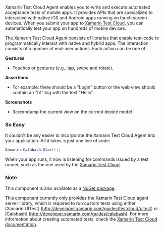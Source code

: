 Xamarin Test Cloud Agent enables you to write and execute automated acceptance tests of mobile apps. It provides APIs that are specialized to interactive with native iOS and Android apps running on touch screen devices. When you submit your app to [Xamarin Test Cloud](http://xamarin.com/test-cloud), you can automatically test your app on hundreds of mobile devices.

The Xamarin Test Cloud Agent consists of libraries that enable test-code to 
programmatically interact with native and hybrid apps. The interaction consists of a number of end-user actions. Each action can be one of:

**Gestures**  

 - Touches or gestures (e.g., tap, swipe and rotate).

**Assertions**  

 - For example: there should be a "Login" button or the web view should contain an "h1" tag with the text "Hello".

**Screenshots**  

 - Screendump the current view on the current device model

### So Easy ###

It couldn't be any easier to incorporate the Xamarin Test Cloud Agent into your 
application. All it takes is just one line of code:

```csharp
Xamarin.Calabash.Start();
```

When your app runs, it now is listening for commands issued by a test runner, such as the one used by the [Xamarin Test Cloud](http://xamarin.com/test-cloud).

### Note ###

This component is also available as a [NuGet package](https://www.nuget.org/packages/Xamarin.TestCloud.Agent/).


This component currently only provides the Xamarin Test Cloud agent server 
library, which is required to run custom tests using either [Xamarin.UITest]
(http://developer.xamarin.com/guides/testcloud/uitest) or [Calabash]
(http://developer.xamarin.com/guides/calabash). For more information about creating automated tests, check the [Xamarin Test Cloud documentation](http://developer.xamarin.com/testcloud).
